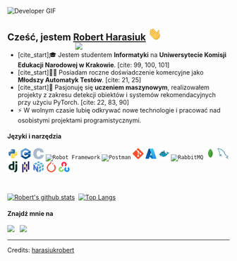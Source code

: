 ![Developer GIF](https://media.giphy.com/media/L1R1tvI9svkIWwpVYr/giphy.gif)

<h2 align="left">Cześć, jestem <a href="https://www.linkedin.com/in/robert-harasiuk" target="_blank" rel="noopener noreferrer">Robert Harasiuk</a> <img src="https://raw.githubusercontent.com/ABSphreak/ABSphreak/master/gifs/Hi.gif" height="30" />
<a href="https://github.com/harasiukrobert"><img align='right' src='https://github-readme-stats.vercel.app/api/pin/?username=harasiukrobert&repo=Collaborative_Filtering_Movie_Recommendation&theme=blue-green&border_radius=10' width='350'></a>
</h2>

- [cite_start]🎓 Jestem studentem **Informatyki** na **Uniwersytecie Komisji Edukacji Narodowej w Krakowie**. [cite: 99, 100, 101]
- [cite_start]👨‍💻 Posiadam roczne doświadczenie komercyjne jako **Młodszy Automatyk Testów**. [cite: 21, 25]
- [cite_start]🤖 Pasjonuję się **uczeniem maszynowym**, realizowałem projekty z zakresu detekcji obiektów i systemów rekomendacyjnych przy użyciu PyTorch. [cite: 22, 83, 90]
- ⚡ W wolnym czasie lubię odkrywać nowe technologie i pracować nad osobistymi projektami programistycznymi.

#### Języki i narzędzia
<p>
  <code><img height="25" src="https://raw.githubusercontent.com/devicons/devicon/master/icons/python/python-original.svg" alt="Python"></code>
  <code><img height="25" src="https://raw.githubusercontent.com/devicons/devicon/master/icons/cplusplus/cplusplus-original.svg" alt="C++"></code>
  <code><img height="25" src="https://raw.githubusercontent.com/devicons/devicon/master/icons/c/c-original.svg" alt="C"></code>
  <code><img height="25" src="https://www.vectorlogo.zone/logos/robotframework/robotframework-icon.svg" alt="Robot Framework"></code>
  <code><img height="25" src="https://www.vectorlogo.zone/logos/getpostman/getpostman-icon.svg" alt="Postman"></code>
  <code><img height="25" src="https://raw.githubusercontent.com/devicons/devicon/master/icons/git/git-original.svg" alt="git"></code>
  <code><img height="25" src="https://raw.githubusercontent.com/devicons/devicon/master/icons/azure/azure-original.svg" alt="Azure DevOps"></code>
  <code><img height="25" src="https://raw.githubusercontent.com/devicons/devicon/master/icons/docker/docker-original.svg" alt="Docker"></code>
  <code><img height="25" src="https://www.vectorlogo.zone/logos/rabbitmq/rabbitmq-icon.svg" alt="RabbitMQ"></code>
  <code><img height="25" src="https://raw.githubusercontent.com/devicons/devicon/master/icons/mongodb/mongodb-original.svg" alt="MongoDB"></code>
  <code><img height="25" src="https://raw.githubusercontent.com/devicons/devicon/master/icons/mysql/mysql-original.svg" alt="MySQL"></code>
  <code><img height="25" src="https://raw.githubusercontent.com/devicons/devicon/master/icons/django/django-plain.svg" alt="Django"></code>
  <code><img height="25" src="https://raw.githubusercontent.com/devicons/devicon/master/icons/pandas/pandas-original.svg" alt="Pandas"></code>
  <code><img height="25" src="https://raw.githubusercontent.com/devicons/devicon/master/icons/numpy/numpy-original.svg" alt="NumPy"></code>
  <code><img height="25" src="https://raw.githubusercontent.com/devicons/devicon/master/icons/pytorch/pytorch-original.svg" alt="PyTorch"></code>
  <code><img height="25" src="https://raw.githubusercontent.com/devicons/devicon/master/icons/opencv/opencv-original.svg" alt="OpenCV"></code>
</p>

<br />

[![Robert's github stats](https://github-readme-stats.vercel.app/api?username=harasiukrobert&count_private=true&show_icons=true&theme=blue-green&hide_rank=false&include_all_commits=true)](https://github.com/harasiukrobert?tab=repositories)&nbsp;&nbsp;[![Top Langs](https://github-readme-stats.vercel.app/api/top-langs/?username=harasiukrobert&layout=compact&langs_count=6&theme=blue-green)](https://github.com/harasiukrobert)

#### Znajdź mnie na
 <p align='left'>
   <a href="https://www.linkedin.com/in/robert-harasiuk" target="_blank"><img height="32" src="https://raw.githubusercontent.com/UjwalKandi/UjwalKandi/changes-to-readme/svg/linkedin%20rect.svg"></a>&nbsp;&nbsp;
  <a href="https://github.com/harasiukrobert" target="_blank"><img height="32" src="https://raw.githubusercontent.com/UjwalKandi/UjwalKandi/changes-to-readme/svg/github%20rect.svg"></a>&nbsp;&nbsp;
 </p>

-----
Credits: [harasiukrobert](https://github.com/harasiukrobert)
